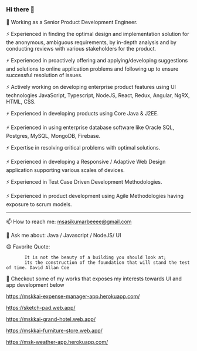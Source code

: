 ### Hi there 👋

<!--
**mskkai/mskkai** is a ✨ _special_ ✨ repository because its `README.md` (this file) appears on your GitHub profile.

Here are some ideas to get you started:

- 🔭 I’m currently working on ...
- 🌱 I’m currently learning ...
- 👯 I’m looking to collaborate on ...
- 🤔 I’m looking for help with ...
- 💬 Ask me about ...
- 📫 How to reach me: ...
- 😄 Pronouns: ...
- ⚡ Fun fact: ...
-->

🔭 Working as a Senior Product Development Engineer.
 
⚡ Experienced in finding the optimal design and implementation solution for the anonymous, ambiguous requirements, by in-depth analysis and by conducting reviews with various stakeholders for the product.

⚡ Experienced in proactively offering and applying/developing suggestions and solutions to online application problems and following up to ensure successful resolution of issues.

⚡ Actively working on developing enterprise product features using UI technologies JavaScript, Typescript, NodeJS, React, Redux, Angular, NgRX, HTML, CSS.

⚡ Experienced in developing products using Core Java & J2EE.

⚡ Experienced in using enterprise database software like Oracle SQL, Postgres, MySQL, MongoDB, Firebase. 

⚡ Expertise in resolving critical problems with optimal solutions.

⚡ Experienced in developing a Responsive / Adaptive Web Design application supporting various scales of devices.

⚡ Experienced in Test Case Driven Development Methodologies. 

⚡ Experienced in product development using Agile Methodologies having exposure to scrum models.

---- 

📫 How to reach me: msasikumarbeeee@gmail.com


💬 Ask me about: Java / Javascript / NodeJS/ UI


😄 Favorite Quote:

           It is not the beauty of a building you should look at; 
           its the construction of the foundation that will stand the test of time. David Allan Coe


🌱 Checkout some of my works that exposes my interests towards UI and app development below

   https://mskkai-expense-manager-app.herokuapp.com/
   
   https://sketch-pad.web.app/
   
   https://mskkai-grand-hotel.web.app/
   
   https://mskkai-furniture-store.web.app/
   
   https://msk-weather-app.herokuapp.com/
